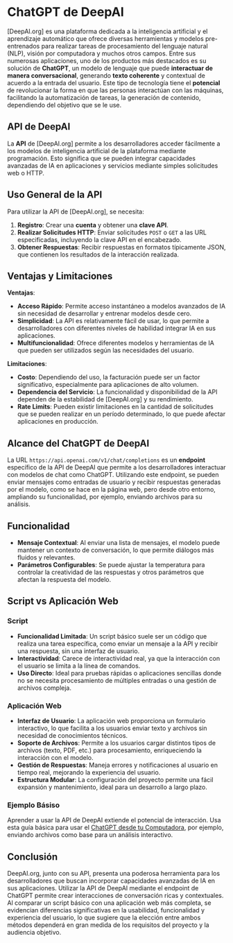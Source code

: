 #  ChatGPT de DeepAI

[DeepAI.org] es una plataforma dedicada a la inteligencia artificial y el aprendizaje automático que ofrece diversas herramientas y modelos pre-entrenados para realizar tareas de procesamiento del lenguaje natural (NLP), visión por computadora y muchos otros campos. Entre sus numerosas aplicaciones, uno de los productos más destacados es su solución de **ChatGPT**, un modelo de lenguaje que puede **interactuar de manera conversacional**, generando **texto coherente** y contextual de acuerdo a la entrada del usuario. Este tipo de tecnología tiene el **potencial** de revolucionar la forma en que las personas interactúan con las máquinas, facilitando la automatización de tareas, la generación de contenido, dependiendo del objetivo que se le use.

## API de DeepAI

La **API** de [DeepAI.org] permite a los desarrolladores acceder fácilmente a los modelos de inteligencia artificial de la plataforma mediante programación. Esto significa que se pueden integrar capacidades avanzadas de IA en aplicaciones y servicios mediante simples solicitudes web o HTTP. 

## Uso General de la API

Para utilizar la API de [DeepAI.org], se necesita:

1. **Registro**: Crear una **cuenta** y obtener una **clave API**.
2. **Realizar Solicitudes HTTP**: Enviar solicitudes `POST` o `GET` a las URL especificadas, incluyendo la clave API en el encabezado.
3. **Obtener Respuestas**: Recibir respuestas en formatos típicamente JSON, que contienen los resultados de la interacción realizada.

## Ventajas y Limitaciones

**Ventajas**:
- **Acceso Rápido**: Permite acceso instantáneo a modelos avanzados de IA sin necesidad de desarrollar y entrenar modelos desde cero.
- **Simplicidad**: La API es relativamente fácil de usar, lo que permite a desarrolladores con diferentes niveles de habilidad integrar IA en sus aplicaciones.
- **Multifuncionalidad**: Ofrece diferentes modelos y herramientas de IA que pueden ser utilizados según las necesidades del usuario.

**Limitaciones**:
- **Costo**: Dependiendo del uso, la facturación puede ser un factor significativo, especialmente para aplicaciones de alto volumen.
- **Dependencia del Servicio**: La funcionalidad y disponibilidad de la API dependen de la estabilidad de [DeepAI.org] y su rendimiento.
- **Rate Limits**: Pueden existir limitaciones en la cantidad de solicitudes que se pueden realizar en un período determinado, lo que puede afectar aplicaciones en producción.

## Alcance del ChatGPT de DeepAI 

La URL `https://api.openai.com/v1/chat/completions` es un **endpoint** específico de la API de DeepAI que permite a los desarrolladores interactuar con modelos de chat como ChatGPT. Utilizando este endpoint, se pueden enviar mensajes como entradas de usuario y recibir respuestas generadas por el modelo, como se hace en la página web, pero desde otro entorno, ampliando su funcionalidad, por ejemplo, enviando archivos para su análisis. 

## Funcionalidad
- **Mensaje Contextual**: Al enviar una lista de mensajes, el modelo puede mantener un contexto de conversación, lo que permite diálogos más fluidos y relevantes.
- **Parámetros Configurables**: Se puede ajustar la temperatura para controlar la creatividad de las respuestas y otros parámetros que afectan la respuesta del modelo.

## Script vs Aplicación Web

### Script
- **Funcionalidad Limitada**: Un script básico suele ser un código que realiza una tarea específica, como enviar un mensaje a la API y recibir una respuesta, sin una interfaz de usuario.
- **Interactividad**: Carece de interactividad real, ya que la interacción con el usuario se limita a la línea de comandos.
- **Uso Directo**: Ideal para pruebas rápidas o aplicaciones sencillas donde no se necesita procesamiento de múltiples entradas o una gestión de archivos compleja.

### Aplicación Web
- **Interfaz de Usuario**: La aplicación web proporciona un formulario interactivo, lo que facilita a los usuarios enviar texto y archivos sin necesidad de conocimientos técnicos.
- **Soporte de Archivos**: Permite a los usuarios cargar distintos tipos de archivos (texto, PDF, etc.) para procesamiento, enriqueciendo la interacción con el modelo.
- **Gestión de Respuestas**: Maneja errores y notificaciones al usuario en tiempo real, mejorando la experiencia del usuario.
- **Estructura Modular**: La configuración del proyecto permite una fácil expansión y mantenimiento, ideal para un desarrollo a largo plazo.

### Ejemplo Básiso

Aprender a usar la API de DeepAI extiende el potencial de interacción. Usa esta guía básica para usar el [ChatGPT desde tu Computadora](https://github.com/jzavalar/deepai/blob/main/deepai_api.md), por ejemplo, enviando archivos como base para un análisis interactivo.  

## Conclusión

DeepAI.org, junto con su API, presenta una poderosa herramienta para los desarrolladores que buscan incorporar capacidades avanzadas de IA en sus aplicaciones. Utilizar la API de DeepAI mediante el endpoint de ChatGPT permite crear interacciones de conversación ricas y contextuales. Al comparar un script básico con una aplicación web más completa, se evidencian diferencias significativas en la usabilidad, funcionalidad y experiencia del usuario, lo que sugiere que la elección entre ambos métodos dependerá en gran medida de los requisitos del proyecto y la audiencia objetivo.
